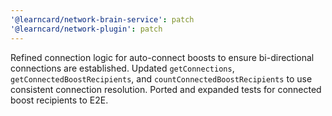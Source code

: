 ```yaml
---
'@learncard/network-brain-service': patch
'@learncard/network-plugin': patch
---
```


Refined connection logic for auto-connect boosts to ensure bi-directional connections are established. Updated `getConnections`, `getConnectedBoostRecipients`, and `countConnectedBoostRecipients` to use consistent connection resolution. Ported and expanded tests for connected boost recipients to E2E.
